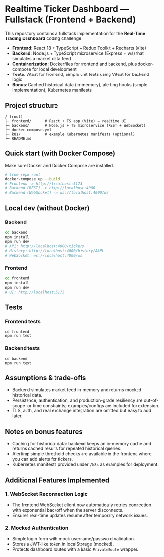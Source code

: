 # Realtime Ticker Dashboard — Fullstack (Frontend + Backend)

This repository contains a fullstack implementation for the **Real-Time Trading Dashboard** coding challenge:
- **Frontend**: React 18 + TypeScript + Redux Toolkit + Recharts (Vite)
- **Backend**: Node.js + TypeScript microservice (Express + ws) that simulates a market data feed
- **Containerization**: Dockerfiles for frontend and backend, plus docker-compose for local development
- **Tests**: Vitest for frontend, simple unit tests using Vitest for backend logic
- **Bonus**: Cached historical data (in-memory), alerting hooks (simple implementation), Kubernetes manifests

## Project structure
```
/ (root)
├─ frontend/      # React + TS app (Vite) — realtime UI
├─ backend/       # Node.js + TS microservice (REST + WebSocket)
├─ docker-compose.yml
├─ k8s/           # example Kubernetes manifests (optional)
└─ README.md
```

## Quick start (with Docker Compose)
Make sure Docker and Docker Compose are installed.

```bash
# from repo root
docker-compose up --build
# Frontend -> http://localhost:5173
# Backend (REST) -> http://localhost:4000
# Backend (WebSocket) -> ws://localhost:4000/ws
```

## Local dev (without Docker)
### Backend
```bash
cd backend
npm install
npm run dev
# API: http://localhost:4000/tickers
# History: http://localhost:4000/history/AAPL
# WebSocket: ws://localhost:4000/ws
```

### Frontend
```bash
cd frontend
npm install
npm run dev
# UI: http://localhost:5173
```

## Tests
### Frontend tests
```
cd frontend
npm run test
```
### Backend tests
```
cd backend
npm run test
```

## Assumptions & trade-offs
- Backend simulates market feed in-memory and returns mocked historical data.
- Persistence, authentication, and production-grade resiliency are out-of-scope for time constraints; examples/configs are included for extension.
- TLS, auth, and real exchange integration are omitted but easy to add later.

## Notes on bonus features
- Caching for historical data: backend keeps an in-memory cache and returns cached results for repeated historical queries.
- Alerting: simple threshold checks are available in the frontend where you can add alerts for tickers.
- Kubernetes manifests provided under `/k8s` as examples for deployment.

## Additional Features Implemented

### 1. WebSocket Reconnection Logic
- The frontend WebSocket client now automatically retries connection with exponential backoff when the server disconnects.
- Ensures real-time updates resume after temporary network issues.

### 2. Mocked Authentication
- Simple login form with mock username/password validation.
- Stores a JWT-like token in localStorage (mocked).
- Protects dashboard routes with a basic `PrivateRoute` wrapper.


